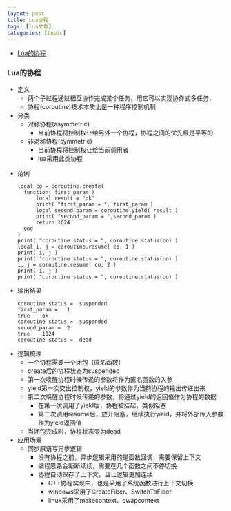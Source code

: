 ```yaml
---
layout: post
title: Lua协程 
tags: [lua文章]
categories: [topic]
---
```

<ul id="markdown-toc">
  <li><a href="#lua的协程" id="markdown-toc-lua的协程">Lua的协程</a></li>
</ul>

<h3 id="lua的协程">Lua的协程</h3>
<ul>
  <li>定义
    <ul>
      <li>两个子过程通过相互协作完成某个任务，用它可以实现协作式多任务，</li>
      <li>协程(coroutine)技术本质上是一种程序控制机制</li>
    </ul>
  </li>
  <li>分类
    <ul>
      <li>对称协程(asymmetric)
        <ul>
          <li>当前协程将控制权让给另外一个协程，协程之间的优先级是平等的</li>
        </ul>
      </li>
      <li>非对称协程(symmetric)
        <ul>
          <li>当前协程将控制权让给当前调用者</li>
          <li>lua采用此类协程</li>
        </ul>
      </li>
    </ul>
  </li>
</ul>



<ul>
  <li>范例
    <div class="highlighter-rouge"><div class="highlight"><pre class="highlight"><code>local co = coroutine.create( 
  function( first_param )
      local result = &#34;ok&#34;
      print( &#34;first_param = &#34;, first_param )
      local second_param = coroutine.yield( result )
      print( &#34;second_param = &#34;,second_param )
      return 1024
  end   
)
print( &#34;coroutine status = &#34;, coroutine.status(co) )
local i, j = coroutine.resume( co, 1 )
print( i, j )
print( &#34;coroutine status = &#34;, coroutine.status(co) )
i, j = coroutine.resume( co, 2 )
print( i, j )
print( &#34;coroutine status = &#34;, coroutine.status(co) )
</code></pre></div>    </div>
  </li>
  <li>输出结果
    <div class="highlighter-rouge"><div class="highlight"><pre class="highlight"><code>coroutine status =  suspended
first_param =   1
true    ok
coroutine status =  suspended
second_param =  2
true    1024
coroutine status =  dead
</code></pre></div>    </div>
  </li>
  <li>逻辑梳理
    <ul>
      <li>一个协程需要一个闭包（匿名函数）</li>
      <li>create后的协程状态为suspended</li>
      <li>第一次唤醒协程时候传递的参数将作为匿名函数的入参</li>
      <li>yield第一次交出控制权，yield的参数作为当前协程的输出传递出来</li>
      <li>第二次唤醒协程时候传递的参数，将通过yield的返回值作为协程的数据
        <ul>
          <li>在第一次调用了yield后，协程被挂起，类似阻塞</li>
          <li>第二次调用resume后，放开阻塞，继续执行yield，并将外部传入参数作为yield返回值</li>
        </ul>
      </li>
      <li>当闭包完成时，协程状态变为dead</li>
    </ul>
  </li>
  <li>应用场景
    <ul>
      <li>同步原语写异步逻辑
        <ul>
          <li>没有协程之前，异步逻辑采用的是函数回调，需要保留上下文</li>
          <li>编程思路会断断续续，需要在几个函数之间不停切换</li>
          <li>协程自动保存了上下文，且让逻辑更加连续
            <ul>
              <li>C++协程实现中，也是采用了系统函数进行上下文切换</li>
              <li>windows采用了CreateFiber、SwitchToFiber</li>
              <li>linux采用了makecontext、swapcontext</li>
            </ul>
          </li>
        </ul>
      </li>
    </ul>
  </li>
</ul>